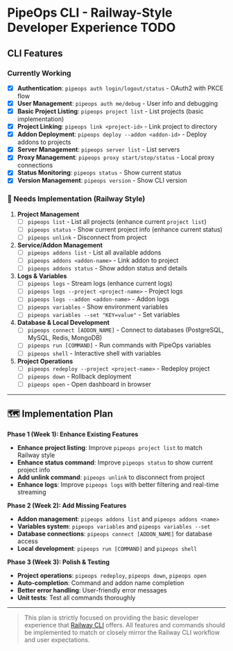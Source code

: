 # PipeOps CLI - Railway-Style Developer Experience TODO

## CLI Features

### Currently Working
- [x] **Authentication**: `pipeops auth login/logout/status` - OAuth2 with PKCE flow
- [x] **User Management**: `pipeops auth me/debug` - User info and debugging
- [x] **Basic Project Listing**: `pipeops project list` - List projects (basic implementation)
- [x] **Project Linking**: `pipeops link <project-id>` - Link project to directory
- [x] **Addon Deployment**: `pipeops deploy --addon <addon-id>` - Deploy addons to projects
- [x] **Server Management**: `pipeops server list` - List servers
- [x] **Proxy Management**: `pipeops proxy start/stop/status` - Local proxy connections
- [x] **Status Monitoring**: `pipeops status` - Show current status
- [x] **Version Management**: `pipeops version` - Show CLI version

### 🚧 Needs Implementation (Railway Style)

1. **Project Management**
   - [ ] `pipeops list` - List all projects (enhance current `project list`)
   - [ ] `pipeops status` - Show current project info (enhance current status)
   - [ ] `pipeops unlink` - Disconnect from project

2. **Service/Addon Management**
   - [ ] `pipeops addons list` - List all available addons
   - [ ] `pipeops addons <addon-name>` - Link addon to project
   - [ ] `pipeops addons status` - Show addon status and details

3. **Logs & Variables**
   - [ ] `pipeops logs` - Stream logs (enhance current logs)
   - [ ] `pipeops logs --project <project-name>` - Project logs
   - [ ] `pipeops logs --addon <addon-name>` - Addon logs
   - [ ] `pipeops variables` - Show environment variables
   - [ ] `pipeops variables --set "KEY=value"` - Set variables

4. **Database & Local Development**
   - [ ] `pipeops connect [ADDON_NAME]` - Connect to databases (PostgreSQL, MySQL, Redis, MongoDB)
   - [ ] `pipeops run [COMMAND]` - Run commands with PipeOps variables
   - [ ] `pipeops shell` - Interactive shell with variables

5. **Project Operations**
   - [ ] `pipeops redeploy --project <project-name>` - Redeploy project
   - [ ] `pipeops down` - Rollback deployment
   - [ ] `pipeops open` - Open dashboard in browser

---

## 🗺️ Implementation Plan

**Phase 1 (Week 1): Enhance Existing Features**
- **Enhance project listing**: Improve `pipeops project list` to match Railway style
- **Enhance status command**: Improve `pipeops status` to show current project info
- **Add unlink command**: `pipeops unlink` to disconnect from project
- **Enhance logs**: Improve `pipeops logs` with better filtering and real-time streaming

**Phase 2 (Week 2): Add Missing Features**
- **Addon management**: `pipeops addons list` and `pipeops addons <name>`
- **Variables system**: `pipeops variables` and `pipeops variables --set`
- **Database connections**: `pipeops connect [ADDON_NAME]` for database access
- **Local development**: `pipeops run [COMMAND]` and `pipeops shell`

**Phase 3 (Week 3): Polish & Testing**
- **Project operations**: `pipeops redeploy`, `pipeops down`, `pipeops open`
- **Auto-completion**: Command and addon name completion
- **Better error handling**: User-friendly error messages
- **Unit tests**: Test all commands thoroughly

---

> This plan is strictly focused on providing the basic developer experience that [Railway CLI](https://docs.railway.com/reference/cli-api) offers. All features and commands should be implemented to match or closely mirror the Railway CLI workflow and user expectations.
